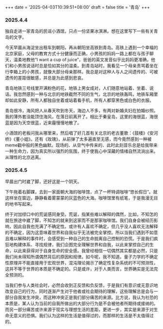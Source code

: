 +++
date = '2025-04-03T10:39:51+08:00'
draft = false
title = '青岛'
+++
### 2025.4.4

独自走进一家青岛的民谣小酒馆，只点一份坚果冰淇淋。想在这里写下一些有关青岛的文字。

今天早晨从海淀坐出租车到朝阳，再从朝阳坐高铁到青岛。高铁上遇到一个幸福的北京家庭，父母的教育方式十分健康而正确，小男孩的妈妈一路上都在与孩子聊天，温柔地教他“I want a cup of juice”，爸爸的英文发音似乎比妈妈更准确，他们和小男孩说话时总是恰如其分的温柔。到青岛站时，我看见一个母亲责骂着坐在行李箱上的小男孩，就像大部分母亲那样。我总是对这种人与人之间遗传的、可被遗传的差距很敏感，并总是为此感到悲哀。

青岛地铁三号线里开满粉色的花，地铁上男女成对，人们随意地站着、坐着、说话。我忽然感到一种与北京的地铁截然不同的生气，北京的地铁轰鸣，地铁车厢里却如此安静，所有人都独自坐着或站着看手机，所有人都穿黑色或白色的衣服。

青岛很冷，海风把人从春天吹到冬天，海边人不多，有两对新婚夫妇在拍婚纱照。我的薄外套没能顶住海风，在落日前离开了。相比于秦皇岛，这里的海很蓝，海很蓝是因为天空很蓝，近来霾慢慢地散了。

小酒馆的老板问我从哪里来，然后唱了好几首有关北京的老古董歌：《鼓楼》《安河桥》《董小姐》。还有《玫瑰》，从前弹了太多遍直至无感，而今竟然感到一种被meme戳中般的黑色幽默。现场的、从空气中传来的、此时此刻音乐总是给我带来一种生命力，因为真实所以强烈的氛围，终于使我心中深藏的情绪自然流淌出来。从理性的北京逃离。

### 2025.4.5

早晨出门时崴了脚，还好这是一个阴天。

下午拖着右脚踝，去到一家面朝大海的咖啡馆，点了一杯特调咖啡“悠长假日”。就这样坐在窗边，静静看着雾蒙蒙的灰蓝色的大海。咖啡馆里有纸笔，于是我漫无目的地书写起来。

终于对加缪口中的荒诞感同身受。荒诞，指某些难以解释的偶然，比如，不知怎的就在旅途中崴了脚，不知怎的就来到这家而不是那家咖啡馆。我们自身会被经历影响，因此自我也充满了不确定性。或许有人喜欢不确定，但几乎没人喜欢无法解释的不确定，因为这意味着世界和自我似乎无法被完全掌控。所以当我们遇到不如意且难以解释的事件时，会感受到一种自己的生命脱离自己控制的恐慌。于是我们疯狂地构建体系、寻找规律，我们企图完全理解世界和自我，以此来掌控自己的生命，以此来获得对于自身生命的安全感。我曾经相信一切偶然其实都是必然，只是我们尚未得知所谓偶然背后的原因和规律。如今呢，我不知道。量子力学的不确定性原理并不能直接用于宏观世界，混沌理论揭示了确定性复杂系统的不可预测性，这并不等于世界的本质是不确定的。只是或许，对于人类而言，世界确实是无法完全预测的。

当我们参与人类社会时，必然会收到正反馈和负反馈，于是我们有意识或无意识地改变自己的行为，同时逐渐产生对于他者或社会期待的理解，这些理解总是会与一部分自我发生冲突，而这种冲突正是我们部分痛苦的来源。比方说，我认为社恐的本质是，某人认为当前的自我所做出的大部分行为是不会被他者所期待或接纳的。而另一部分痛苦或许来源于现实与理想生活的差距，更进一步，其实是来源于对生命无意义的恐惧。我们认为这样的生活是值得过的，而那样的生活是不太值得过的。



